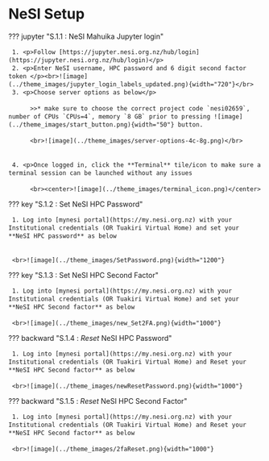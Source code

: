 # NeSI Setup


??? jupyter "S.1.1 : NeSI Mahuika Jupyter login"


     1. <p>Follow [https://jupyter.nesi.org.nz/hub/login](https://jupyter.nesi.org.nz/hub/login)</p>
     2. <p>Enter NeSI username, HPC password and 6 digit second factor token </p><br>![image](../theme_images/jupyter_login_labels_updated.png){width="720"}</br>
     3. <p>Choose server options as below</p>
     
          >>* make sure to choose the correct project code `nesi02659`, number of CPUs `CPUs=4`, memory `8 GB` prior to pressing ![image](../theme_images/start_button.png){width="50"} button.
          
          <br>![image](../theme_images/server-options-4c-8g.png)</br>


     4. <p>Once logged in, click the **Terminal** tile/icon to make sure a terminal session can be launched without any issues

          <br><center>![image](../theme_images/terminal_icon.png)</center>
 

??? key "S.1.2 : Set NeSI HPC Password"
     
     1. Log into [mynesi portal](https://my.nesi.org.nz) with your Institutional credentials (OR Tuakiri Virtual Home) and set your **NeSI HPC password** as below


     <br>![image](../theme_images/SetPassword.png){width="1200"}

??? key "S.1.3 : Set NeSI HPC Second Factor"

     1. Log into [mynesi portal](https://my.nesi.org.nz) with your Institutional credentials (OR Tuakiri Virtual Home) and set your **NeSI HPC Second factor** as below

     <br>![image](../theme_images/new_Set2FA.png){width="1000"}

??? backward "S.1.4 : _Reset_ NeSI HPC Password"

     1. Log into [mynesi portal](https://my.nesi.org.nz) with your Institutional credentials (OR Tuakiri Virtual Home) and Reset your **NeSI HPC Second factor** as below

     <br>![image](../theme_images/newResetPassword.png){width="1000"}

??? backward "S.1.5 : _Reset_ NeSI HPC Second Factor"

     1. Log into [mynesi portal](https://my.nesi.org.nz) with your Institutional credentials (OR Tuakiri Virtual Home) and Reset your **NeSI HPC Second factor** as below

     <br>![image](../theme_images/2faReset.png){width="1000"}